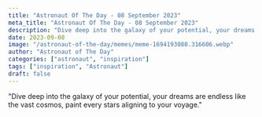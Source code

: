 ```yaml
---
title: "Astronaut Of The Day - 08 September 2023"
meta_title: "Astronaut Of The Day - 08 September 2023"
description: "Dive deep into the galaxy of your potential, your dreams are endless like the vast cosmos, paint every stars aligning to your voyage."
date: 2023-09-08
image: "/astronaut-of-the-day/memes/meme-1694193080.316606.webp"
author: "Astronaut of The Day"
categories: ["astronaut", "inspiration"]
tags: ["inspiration", "Astronaut"]
draft: false
---
```

"Dive deep into the galaxy of your potential, your dreams are endless like the vast cosmos, paint every stars aligning to your voyage."
        